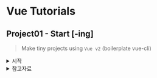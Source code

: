# Vue Tutorials

## Project01 - Start [-ing]

> Make tiny projects using `Vue v2` (boilerplate vue-cli)

<details>
  <summary>시작</summary>

조만간 뷰를 다뤄야 할 일정(`Vue → React migration`)이 있어서 미리 뷰에 대해서 알아보기 위해서 뷰를 시작해본다. 또한 (만나보게 될 프로젝트가) 레거시 프로젝트이기 때문에 적어도 최신 버전인 Vue 3보다는 Vue 2를 먼저 접해보는 것이 나을 것으로 판단되어 처음 프로젝트는 `Vue 2`로 시작하게 되었다. 이 곳에서는 뷰를 활용하여 미니 프로젝트 형식으로 이것 저것 만들어볼 예정이다.

</details>

<details>
  <summary>참고자료</summary>

- [Vue2 공식사이트](https://v2.ko.vuejs.org/)
- [Vue : 웹 게임만들기](https://www.youtube.com/playlist?list=PLcqDmjxt30RsdnPeU0ogHFMoggSQ_d7ao)
- [Vue.js 입문](https://www.youtube.com/watch?v=sqH0u8wN4Rs&list=PLqbWuGdVBJd3T1y8tVBdeuX-cDL3LEzt_&index=5&t=147s)
</details>
